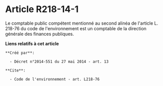 # Article R218-14-1

Le comptable public compétent mentionné au second alinéa de l'article L. 218-76 du code de l'environnement est un comptable
de la direction générale des finances publiques.

**Liens relatifs à cet article**

	**Créé par**:

	  - Décret n°2014-551 du 27 mai 2014 - art. 13

	**Cite**:

	  - Code de l'environnement - art. L218-76
